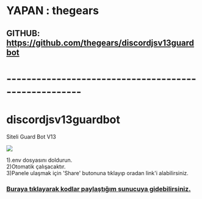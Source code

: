 # YAPAN : thegears
## GITHUB: https://github.com/thegears/discordjsv13guardbot

# -----------------------------------------------------

# discordjsv13guardbot
Siteli Guard Bot V13

<img src="https://cdn.discordapp.com/attachments/874042688280883251/963825419424006284/unknown.png">

1).env dosyasını doldurun.<br/>
2)Otomatik çalışacaktır.<br/>
3)Panele ulaşmak için 'Share' butonuna tıklayıp oradan link'i alabilirsiniz.<br/>

### [Buraya tıklayarak kodlar paylaştığım sunucuya gidebilirsiniz.](https://discord.gg/Pur3RnGua2)
